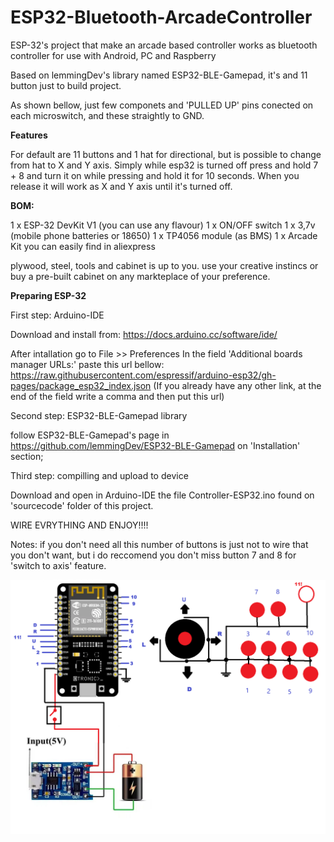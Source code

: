 # ESP32-Bluetooth-ArcadeController
ESP-32's project that make an arcade based controller works as bluetooth controller for use with Android, PC and Raspberry

Based on lemmingDev's library named ESP32-BLE-Gamepad, it's and 11 button just to build project.

As shown bellow, just few componets and 'PULLED UP' pins conected on each microswitch, and these straightly to GND.

<b>Features</b>

For default are 11 buttons and 1 hat for directional, but is possible to change from hat to X and Y axis.
Simply while esp32 is turned off press and hold 7 + 8 and turn it on while pressing and hold it for 10 seconds. When you release it will work as X and Y axis until it's turned off.

<b>BOM:</b>

1 x ESP-32 DevKit V1 (you can use any flavour)
1 x ON/OFF switch
1 x 3,7v (mobile phone batteries or 18650)
1 x TP4056 module (as BMS)
1 x Arcade Kit you can easily find in aliexpress

plywood, steel, tools and cabinet is up to you.
use your creative instincs or buy a pre-built cabinet on any markteplace of your preference.

<b>Preparing ESP-32</b>

First step: Arduino-IDE

Download and install from: https://docs.arduino.cc/software/ide/

After intallation go to File >> Preferences
In the field 'Additional boards manager URLs:' paste this url bellow:
https://raw.githubusercontent.com/espressif/arduino-esp32/gh-pages/package_esp32_index.json
(If you already have any other link, at the end of the field write a comma and then put this url)



Second step: ESP32-BLE-Gamepad library

follow ESP32-BLE-Gamepad's page in https://github.com/lemmingDev/ESP32-BLE-Gamepad on 'Installation' section;



Third step: compilling and upload to device

Download and open in Arduino-IDE the file Controller-ESP32.ino found on 'sourcecode' folder of this project.


WIRE EVRYTHING AND ENJOY!!!!


Notes: if you don't need all this number of buttons is just not to wire that you don't want, but i do reccomend you don't miss button 7 and 8 for 'switch to axis' feature.


<img src="schematics/SCHEMATICS.png">
